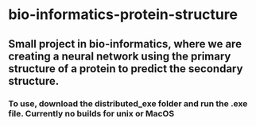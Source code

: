 # bio-informatics-protein-structure
## Small project in bio-informatics, where we are creating a neural network using the primary structure of a protein to predict the secondary structure.

### To use, download the distributed_exe folder and run the .exe file. Currently no builds for unix or MacOS

